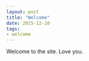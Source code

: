 ```yaml
---
layout: post
title: "Welcome"
date: 2015-12-10
tags:
- welcome
---
```


Welcome to the site. Love you.
